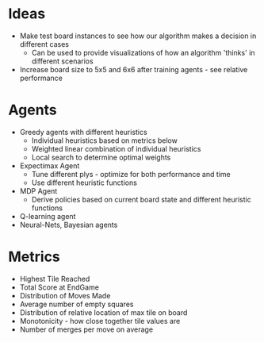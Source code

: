 # Ideas
* Make test board instances to see how our algorithm makes a decision in different cases
  - Can be used to provide visualizations of how an algorithm 'thinks' in different scenarios
* Increase board size to 5x5 and 6x6 after training agents - see relative performance

# Agents
* Greedy agents with different heuristics
  - Individual heuristics based on metrics below
  - Weighted linear combination of individual heuristics
  - Local search to determine optimal weights
* Expectimax Agent
  - Tune different plys - optimize for both performance and time
  - Use different heuristic functions 
* MDP Agent
  - Derive policies based on current board state and different heuristic functions
* Q-learning agent
* Neural-Nets, Bayesian agents

# Metrics
* Highest Tile Reached
* Total Score at EndGame
* Distribution of Moves Made
* Average number of empty squares
* Distribution of relative location of max tile on board
* Monotonicity - how close together tile values are
* Number of merges per move on average
